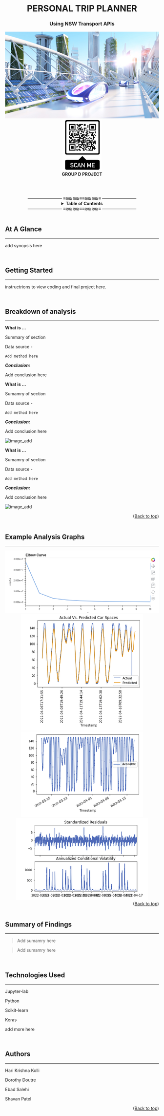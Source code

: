<div id="top"></div>

<h1 align="center">PERSONAL TRIP PLANNER</h1>
<h3 align="center">Using NSW Transport APIs </h3>

<div align="center">  
    <section><img src="Images/logo2.jpg"/></section>
    <section><img src="Images/QR-code.png"/></section>
    <section> <b> GROUP D PROJECT </b> </section>
</div>



<br><br>
<div align="center">
———————— ≡₪₪₪₪≡≡₪₪₪₪≡ ————————

<!-- TABLE OF CONTENTS -->
<details align="center">
  <summary> <b>Table of Contents</b></summary>
  <ul>
        <li><a href="#Glance"> At A Glance</a> </li>   
        <li><a href="#GettingStarted">Getting Started</a></li>
        <li><a href="#Analysis"> Breakdown of Analysis</a></li>
        <li><a href="#Graphs">Analysis Graphs</a></li>  
        <li><a href="#Summary">Summary</a></li>    
        <li><a href="#Tech">Technologies Used</a></li>
        <li><a href="#Authors">Authors</a></li>
  </ul>
</details>
———————— ≡₪₪₪₪≡≡₪₪₪₪≡ ————————
</div><br>

<div id="Glance">

## At A Glance    
<hr>
    
add synopsis here 

</div><br>


<div id="GettingStarted">
    
## Getting Started
<hr>
    
instructrions to view coding and final project here.
      
</div><br>




<div id="Analysis">
    
## Breakdown of analysis
<hr>
    
**What is ...**

Summary of section

Data source - 

```
Add method here
```
***Conclusion:***

Add conclusion here


**What is ...**

Sumamry of section

Data source -

```
Add method here
```
***Conclusion:***

Add conclusion here


![image_add]()


**What is ...**

Sumamry of section 

Data source - 
```
Add method here
```
***Conclusion:***

Add conclusion here

![image_add]()
    
<div align="right">(<a href="#top">Back to top</a>)</div>
</div><br>



<div id="Graphs">
    
## Example Analysis Graphs
<hr>

<div align="center">  
    <section><img src="Images/elbow_1.png"/></section>
    <section><img src="Images/carspace_1.png"/></section>
    <section><img src="Images/carspace_2.png"/></section>
    <section><img src="Images/carspace_3.png"/></section>
</div>
    

<div align="right">(<a href="#top">Back to top</a>)</div>
    
</div><br>


<div id="Summary">

## Summary of Findings
<hr>
    
> Add sumamry here

> Add sumamry here

    
</div><br>


<div id="Tech">
    
## Technologies Used
<hr>  
    
Jupyter-lab

Python
    
Scikit-learn
    
Keras

add more here

</div><br>

<div id="Authors">
    
## Authors
<hr>
    
Hari Krishna Kolli

Dorothy Doutre

Ebad Salehi

Shavan Patel

<div align="right">(<a href="#top">Back to top</a>)</div>
    
</div><br>